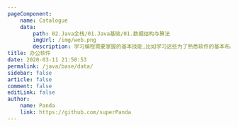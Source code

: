 ```yaml
---
pageComponent:
    name: Catalogue
    data:
        path: 02.Java全栈/01.Java基础/01.数据结构与算法
        imgUrl: /img/web.png
        description: 学习编程需要掌握的基本技能,比如学习这些为了熟悉软件的基本布局与使用,键盘的熟练操作,各种快捷键的熟练
title: 办公软件
date: 2020-03-11 21:50:53
permalink: /java/base/data/
sidebar: false
article: false
comment: false
editLink: false
author:
    name: Panda
    link: https://github.com/superPanda
---
```

